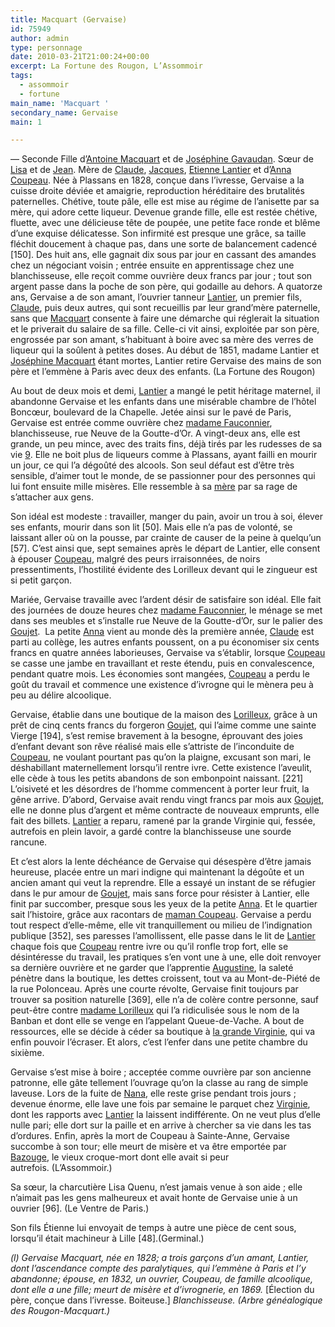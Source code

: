 ```yaml
---
title: Macquart (Gervaise)
id: 75949
author: admin
type: personnage
date: 2010-03-21T21:00:24+00:00
excerpt: La Fortune des Rougon, L’Assommoir
tags:
  - assommoir
  - fortune
main_name: 'Macquart '
secondary_name: Gervaise
main: 1

---
```

— Seconde Fille d’[Antoine Macquart][1] et de [Joséphine Gavaudan][2]. Sœur de [Lisa][3] et de [Jean][4]. Mère de [Claude][5], [Jacques][6], [Etienne Lantier][7] et d’[Anna Coupeau][8]. Née à Plassans en 1828, conçue dans l’ivresse, Gervaise a la cuisse droite déviée et amaigrie, reproduction héréditaire des brutalités paternelles. Chétive, toute pâle, elle est mise au régime de l’anisette par sa mère, qui adore cette liqueur. Devenue grande fille, elle est restée chétive, fluette, avec une délicieuse tête de poupée, une petite face ronde et blême d’une exquise délicatesse. Son infirmité est presque une grâce, sa taille fléchit doucement à chaque pas, dans une sorte de balancement cadencé [150]. Des huit ans, elle gagnait dix sous par jour en cassant des amandes chez un négociant voisin ; entrée ensuite en apprentissage chez une blanchisseuse, elle reçoit comme ouvrière deux francs par jour ; tout son argent passe dans la poche de son père, qui godaille au dehors. A quatorze ans, Gervaise a de son amant, l’ouvrier tanneur [Lantier][9], un premier fils, [Claude][5], puis deux autres, qui sont recueillis par leur grand’mère paternelle, sans que [Macquart][1] consente à faire une démarche qui réglerait la situation et le priverait du salaire de sa fille. Celle-ci vit ainsi, exploitée par son père, engrossée par son amant, s’habituant à boire avec sa mère des verres de liqueur qui la soûlent à petites doses. Au début de 1851, madame Lantier et [Joséphine Macquart][2] étant mortes, Lantier retire Gervaise des mains de son père et l’emmène à Paris avec deux des enfants. (La Fortune des Rougon)

Au bout de deux mois et demi, [Lantier][9] a mangé le petit héritage maternel, il abandonne Gervaise et les enfants dans une misérable chambre de l’hôtel Boncœur, boulevard de la Chapelle. Jetée ainsi sur le pavé de Paris, Gervaise est entrée comme ouvrière chez [madame Fauconnier][10], blanchisseuse, rue Neuve de la Goutte-d’Or. A vingt-deux ans, elle est grande, un peu mince, avec des traits fins, déjà tirés par les rudesses de sa vie [9]. Elle ne boit plus de liqueurs comme à Plassans, ayant failli en mourir un jour, ce qui l’a dégoûté des alcools. Son seul défaut est d’être très sensible, d’aimer tout le monde, de se passionner pour des personnes qui lui font ensuite mille misères. Elle ressemble à sa [mère][2] par sa rage de s’attacher aux gens.

Son idéal est modeste : travailler, manger du pain, avoir un trou à soi, élever ses enfants, mourir dans son lit [50]. Mais elle n’a pas de volonté, se laissant aller où on la pousse, par crainte de causer de la peine à quelqu’un [57]. C’est ainsi que, sept semaines après le départ de Lantier, elle consent à épouser [Coupeau][11], malgré des peurs irraisonnées, de noirs pressentiments, l’hostilité évidente des Lorilleux devant qui le zingueur est si petit garçon.

Mariée, Gervaise travaille avec l’ardent désir de satisfaire son idéal. Elle fait des journées de douze heures chez [madame Fauconnier][10], le ménage se met dans ses meubles et s’installe rue Neuve de la Goutte-d’Or, sur le palier des [Goujet][12].  La petite [Anna][8] vient au monde dès la première année, [Claude][5] est parti au collège, les autres enfants poussent, on a pu économiser six cents francs en quatre années laborieuses, Gervaise va s’établir, lorsque [Coupeau][11] se casse une jambe en travaillant et reste étendu, puis en convalescence, pendant quatre mois. Les économies sont mangées, [Coupeau][11] a perdu le goût du travail et commence une existence d’ivrogne qui le mènera peu à peu au délire alcoolique.

Gervaise, établie dans une boutique de la maison des [Lorilleux][13], grâce à un prêt de cinq cents francs du forgeron [Goujet][12], qui l’aime comme une sainte Vierge [194], s’est remise bravement à la besogne, éprouvant des joies d’enfant devant son rêve réalisé mais elle s’attriste de l’inconduite de [Coupeau][11], ne voulant pourtant pas qu’on la plaigne, excusant son mari, le déshabillant maternellement lorsqu’il rentre ivre. Cette existence l’aveulit, elle cède à tous les petits abandons de son embonpoint naissant. [221] L’oisiveté et les désordres de l’homme commencent à porter leur fruit, la gêne arrive. D’abord, Gervaise avait rendu vingt francs par mois aux [Goujet][12], elle ne donne plus d’argent et même contracte de nouveaux emprunts, elle fait des billets. [Lantier][14] a reparu, ramené par la grande Virginie qui, fessée, autrefois en plein lavoir, a gardé contre la blanchisseuse une sourde rancune.

Et c’est alors la lente déchéance de Gervaise qui désespère d’être jamais heureuse, placée entre un mari indigne qui maintenant la dégoûte et un ancien amant qui veut la reprendre. Elle a essayé un instant de se réfugier dans le pur amour de [Goujet][12], mais sans force pour résister à Lantier, elle finit par succomber, presque sous les yeux de la petite [Anna][8]. Et le quartier sait l’histoire, grâce aux racontars de [maman Coupeau][15]. Gervaise a perdu tout respect d’elle-même, elle vit tranquillement ou milieu de l’indignation publique [352], ses paresses l’amollissent, elle passe dans le lit de [Lantier][14] chaque fois que [Coupeau][11] rentre ivre ou qu’il ronfle trop fort, elle se désintéresse du travail, les pratiques s’en vont une à une, elle doit renvoyer sa dernière ouvrière et ne garder que l’apprentie [Augustine][16], la saleté pénètre dans la boutique, les dettes croissent, tout va au Mont-de-Piété de la rue Polonceau. Après une courte révolte, Gervaise finit toujours par trouver sa position naturelle [369], elle n’a de colère contre personne, sauf peut-être contre [madame Lorilleux][13] qui l’a ridiculisée sous le nom de la Banban et dont elle se venge en l’appelant Queue-de-Vache. A bout de ressources, elle se décide à céder sa boutique à [la grande Virginie][17], qui va enfin pouvoir l’écraser. Et alors, c’est l’enfer dans une petite chambre du sixième.

Gervaise s’est mise à boire ; acceptée comme ouvrière par son ancienne patronne, elle gâte tellement l’ouvrage qu’on la classe au rang de simple laveuse. Lors de la fuite de [Nana][8], elle reste grise pendant trois jours ; devenue énorme, elle lave une fois par semaine le parquet chez [Virginie][17], dont les rapports avec [Lantier][14] la laissent indifférente. On ne veut plus d’elle nulle pari; elle dort sur la paille et en arrive à chercher sa vie dans les tas d’ordures. Enfin, après la mort de Coupeau à Sainte-Anne, Gervaise succombe à son tour; elle meurt de misère et va être emportée par [Bazouge][18], le vieux croque-mort dont elle avait si peur autrefois. (L’Assommoir.)

Sa sœur, la charcutière Lisa Quenu, n’est jamais venue à son aide ; elle n’aimait pas les gens malheureux et avait honte de Gervaise unie à un ouvrier [96]. (Le Ventre de Paris.)

Son fils Étienne lui envoyait de temps à autre une pièce de cent sous, lorsqu’il était machineur à Lille [48].(Germinal.)

_(l) Gervaise Macquart, née en 1828; a trois garçons d’un amant, Lantier, dont l’ascendance compte des paralytiques, qui l’emmène à Paris et l’y abandonne; épouse, en 1832, un ouvrier, Coupeau, de famille alcoolique, dont elle a une fille; meurt de misère et d’ivrognerie, en 1869._ [Élection du père, conçue dans l’ivresse. Boiteuse.] _Blanchisseuse. (Arbre généalogique des Rougon-Macquart.)_

 [1]: /personnage/macquart-antoine/
 [2]: /personnage/gavaudan-josephine/
 [3]: /personnage/macquart-lisa/
 [4]: /personnage/macquart-jean/
 [5]: /personnage/lantier-claude/
 [6]: /personnage/lantier-jacques/
 [7]: /personnage/lantier-etienne/
 [8]: /personnage/nana/
 [9]: /personnage/lantier-auguste/
 [10]: /personnage/fauconnier-madame/
 [11]: /personnage/coupeau/
 [12]: /personnage/goujet/
 [13]: /personnage/lorilleux-madame/
 [14]: /personnage/lantier/
 [15]: /personnage/coupeau-maman/
 [16]: /personnage/augustine-2/
 [17]: /personnage/virginie-la-grande/
 [18]: /personnage/bazouge/